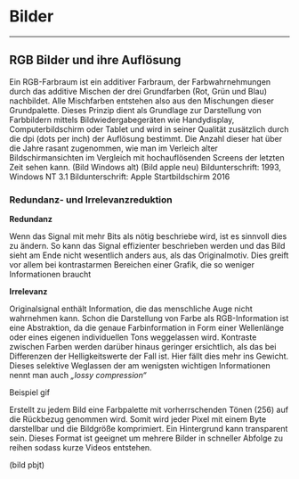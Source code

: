 # Bilder 
***
## RGB Bilder und ihre Auflösung 
Ein RGB-Farbraum ist ein additiver Farbraum, der Farbwahrnehmungen durch das additive Mischen 
der drei Grundfarben (Rot, Grün und Blau) nachbildet. Alle Mischfarben entstehen also aus den Mischungen dieser Grundpalette. 
Dieses Prinzip dient als Grundlage zur Darstellung von Farbbildern mittels Bildwiedergabegeräten wie Handydisplay, Computerbildschirm oder Tablet und wird in seiner Qualität zusätzlich durch die dpi (dots per inch) der Auflösung bestimmt.
Die Anzahl dieser hat über die Jahre rasant zugenommen, wie man im Verleich alter Bildschirmansichten im Vergleich mit hochauflösenden Screens der letzten Zeit sehen kann. 
(Bild Windows alt)                      (Bild apple neu)
Bildunterschrift: 1993, Windows NT 3.1   Bildunterschrift: Apple Startbildschirm 2016

### Redundanz- und Irrelevanzreduktion 

**Redundanz**


 Wenn das Signal mit mehr Bits als nötig beschriebe wird, ist es sinnvoll dies zu ändern.
 So kann das Signal effizienter beschrieben werden und das Bild sieht am Ende nicht wesentlich anders aus, als das   Originalmotiv.
Dies greift vor allem bei kontrastarmen Bereichen einer Grafik, die so weniger Informationen braucht

**Irrelevanz**


Originalsignal enthält Information, die das menschliche Auge nicht wahrnehmen kann.
Schon die Darstellung von Farbe als RGB-Information ist eine Abstraktion, da die
genaue Farbinformation in Form einer Wellenlänge oder eines eigenen individuellen Tons weggelassen wird.
Kontraste zwischen Farben werden darüber hinaus geringer ersichtlich, als das bei Differenzen der Helligkeitswerte der Fall ist. Hier fällt dies mehr ins Gewicht.
Dieses selektive Weglassen der am wenigsten wichtigen Informationen nennt man auch *„lossy compression“*

Beispiel gif

Erstellt zu jedem Bild eine Farbpalette mit vorherrschenden Tönen (256) auf die Rückbezug genommen wird. Somit wird jeder Pixel mit einem Byte darstellbar und die Bildgröße komprimiert. Ein Hintergrund kann transparent sein.
Dieses Format ist geeignet um mehrere Bilder in schneller Abfolge zu reihen sodass kurze Videos entstehen.

(bild pbjt) 




